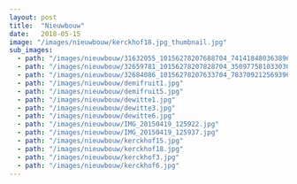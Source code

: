 ```yaml
---
layout: post
title:  "Nieuwbouw"
date:   2018-05-15
image: "/images/nieuwbouw/kerckhof18.jpg_thumbnail.jpg"
sub_images:
  - path: "/images/nieuwbouw/31632055_10156278207688704_741418480363896832_n.jpg"
  - path: "/images/nieuwbouw/32659781_10156278207828704_3509775810330361856_n.jpg"
  - path: "/images/nieuwbouw/32684086_10156278207633704_7837092125693968384_n.jpg"
  - path: "/images/nieuwbouw/demifruit1.jpg"
  - path: "/images/nieuwbouw/demifruit5.jpg"
  - path: "/images/nieuwbouw/dewitte1.jpg"
  - path: "/images/nieuwbouw/dewitte3.jpg"
  - path: "/images/nieuwbouw/dewitte6.jpg"
  - path: "/images/nieuwbouw/IMG_20150419_125922.jpg"
  - path: "/images/nieuwbouw/IMG_20150419_125937.jpg"
  - path: "/images/nieuwbouw/kerckhof15.jpg"
  - path: "/images/nieuwbouw/kerckhof18.jpg"
  - path: "/images/nieuwbouw/kerckhof3.jpg"
  - path: "/images/nieuwbouw/kerckhof6.jpg"
---
```

